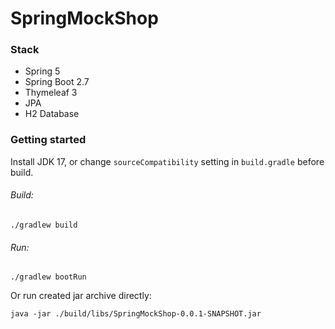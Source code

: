 # SpringMockShop

### Stack
- Spring 5
- Spring Boot 2.7
- Thymeleaf 3
- JPA
- H2 Database

### Getting started

Install JDK 17, or change `sourceCompatibility` setting in `build.gradle` before build.

###### Build:

```shell
./gradlew build
```

###### Run:

```shell
./gradlew bootRun
```

Or run created jar archive directly:

```shell
java -jar ./build/libs/SpringMockShop-0.0.1-SNAPSHOT.jar
```